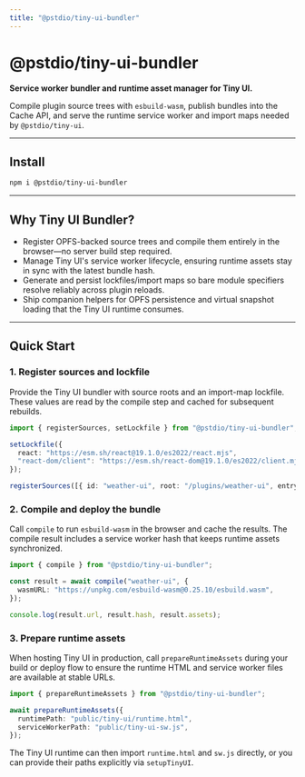 ```yaml
---
title: "@pstdio/tiny-ui-bundler"
---
```


# @pstdio/tiny-ui-bundler

**Service worker bundler and runtime asset manager for Tiny UI.**

Compile plugin source trees with `esbuild-wasm`, publish bundles into the Cache API, and serve the runtime service worker and import maps needed by `@pstdio/tiny-ui`.

---

## Install

```bash
npm i @pstdio/tiny-ui-bundler
```

---

## Why Tiny UI Bundler?

- Register OPFS-backed source trees and compile them entirely in the browser—no server build step required.
- Manage Tiny UI's service worker lifecycle, ensuring runtime assets stay in sync with the latest bundle hash.
- Generate and persist lockfiles/import maps so bare module specifiers resolve reliably across plugin reloads.
- Ship companion helpers for OPFS persistence and virtual snapshot loading that the Tiny UI runtime consumes.

---

## Quick Start

### 1. Register sources and lockfile

Provide the Tiny UI bundler with source roots and an import-map lockfile. These values are read by the compile step and cached for subsequent rebuilds.

```ts
import { registerSources, setLockfile } from "@pstdio/tiny-ui-bundler";

setLockfile({
  react: "https://esm.sh/react@19.1.0/es2022/react.mjs",
  "react-dom/client": "https://esm.sh/react-dom@19.1.0/es2022/client.mjs",
});

registerSources([{ id: "weather-ui", root: "/plugins/weather-ui", entry: "/index.tsx" }]);
```

### 2. Compile and deploy the bundle

Call `compile` to run `esbuild-wasm` in the browser and cache the results. The compile result includes a service worker hash that keeps runtime assets synchronized.

```ts
import { compile } from "@pstdio/tiny-ui-bundler";

const result = await compile("weather-ui", {
  wasmURL: "https://unpkg.com/esbuild-wasm@0.25.10/esbuild.wasm",
});

console.log(result.url, result.hash, result.assets);
```

### 3. Prepare runtime assets

When hosting Tiny UI in production, call `prepareRuntimeAssets` during your build or deploy flow to ensure the runtime HTML and service worker files are available at stable URLs.

```ts
import { prepareRuntimeAssets } from "@pstdio/tiny-ui-bundler";

await prepareRuntimeAssets({
  runtimePath: "public/tiny-ui/runtime.html",
  serviceWorkerPath: "public/tiny-ui-sw.js",
});
```

The Tiny UI runtime can then import `runtime.html` and `sw.js` directly, or you can provide their paths explicitly via `setupTinyUI`.
